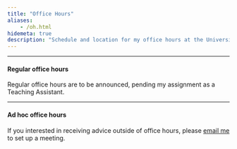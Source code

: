 ```yaml
---
title: "Office Hours"
aliases:
    - /oh.html
hidemeta: true
description: "Schedule and location for my office hours at the University of Pittsburgh."
---
```


--- 

#### Regular office hours

Regular office hours are to be announced, pending my assignment as a Teaching Assistant. 

---

#### Ad hoc office hours

If you interested in receiving advice outside of office hours, please [email me](mailto:fob5@pitt.edu) to set up a meeting.